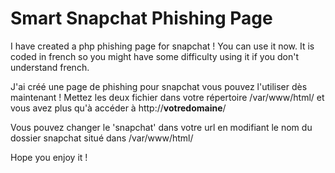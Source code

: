 <h1>Smart Snapchat Phishing Page</h1>
I have created a php phishing page for snapchat ! You can use it now. It is coded in french so you might have some difficulty using it if you don't understand french.

J'ai créé une page de phishing pour snapchat vous pouvez l'utiliser dès maintenant ! Mettez les deux fichier dans votre répertoire /var/www/html/ et vous avez plus qu'à accéder
à http://**votredomaine**/

Vous pouvez changer le 'snapchat' dans votre url en modifiant le nom du dossier snapchat situé dans /var/www/html/

Hope you enjoy it !
